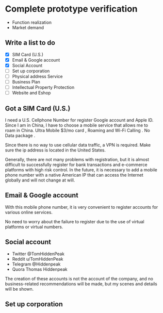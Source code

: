 # Complete prototype verification

- Function realization
- Market demand

## Write a list to do

- [x] SIM Card (U.S.)
- [x] Email & Google account
- [x] Social Account
- [ ] Set up corporation
- [ ] Physical address Service
- [ ] Business Plan
- [ ] Intellectual Property Protection
- [ ] Website and Eshop

## Got a SIM Card (U.S.)

I need a U.S. Cellphone Number for register Google account and Apple ID.
Since I am in China, I have to choose a mobile service that allows me to roam in China.
Ultra Mobile $3/mo card , Roaming and Wi-Fi Calling . No Data package .

Since there is no way to use cellular data traffic, a VPN is required. Make sure the ip address is located in the United States.

Generally, there are not many problems with registration, but it is almost difficult to successfully register for bank transactions and e-commerce platforms with high risk control.
In the future, it is necessary to add a mobile phone number with a native American IP that can access the Internet globally and will not change at will.

## Email & Google account

With this mobile phone number, it is very convenient to register accounts for various online services.

No need to worry about the failure to register due to the use of virtual platforms or virtual numbers.

## Social account

- Twitter @TomHiddenPeak
- Reddit u/TomHiddenPeak
- Telegram @Hiddenpeak
- Quora Thomas Hiddenpeak

The creation of these accounts is not the account of the company, and no business-related recommendations will be made, but my scenes and details will be shown.

## Set up corporation


